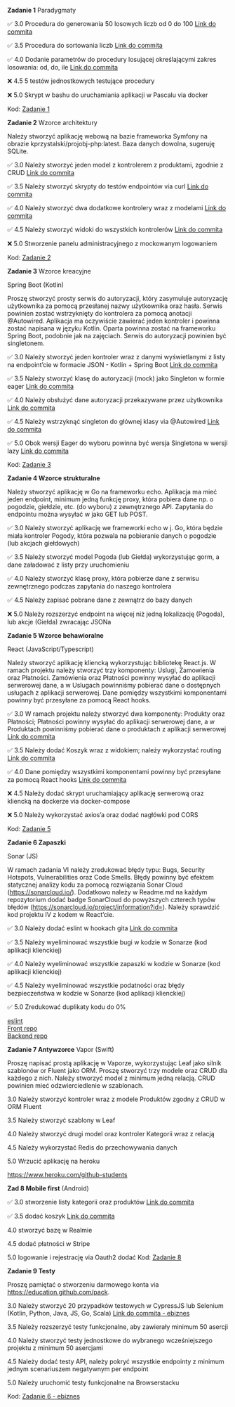 **Zadanie 1** Paradygmaty

:white_check_mark: 3.0 Procedura do generowania 50 losowych liczb od 0 do 100 [Link do commita](https://github.com/JTMalczewski/obiektowe/commit/ce4cc7db0290df364bcff5c4c9d66c816df2d817)

:white_check_mark: 3.5 Procedura do sortowania liczb [Link do commita](https://github.com/JTMalczewski/obiektowe/commit/ce4cc7db0290df364bcff5c4c9d66c816df2d817)

:white_check_mark: 4.0 Dodanie parametrów do procedury losującej określającymi zakres losowania: od, do, ile [Link do commita](https://github.com/JTMalczewski/obiektowe/commit/ce4cc7db0290df364bcff5c4c9d66c816df2d817)

:x: 4.5 5 testów jednostkowych testujące procedury

:x: 5.0 Skrypt w bashu do uruchamiania aplikacji w Pascalu via docker


Kod: [Zadanie 1](https://github.com/JTMalczewski/obiektowe/tree/main/Zadanie%201)

**Zadanie 2** Wzorce architektury

Należy stworzyć aplikację webową na bazie frameworka Symfony na obrazie kprzystalski/projobj-php:latest. Baza danych dowolna, sugeruję SQLite.

:white_check_mark: 3.0 Należy stworzyć jeden model z kontrolerem z produktami, zgodnie z CRUD [Link do commita](https://github.com/JTMalczewski/obiektowe/commit/04afd3f5548160476a36397f77d2f7a1cd7027df)

:white_check_mark: 3.5 Należy stworzyć skrypty do testów endpointów via curl [Link do commita](https://github.com/JTMalczewski/obiektowe/commit/d96bd44b22f62e81c61a6bf8ad52b483207fd6f9)

:white_check_mark: 4.0 Należy stworzyć dwa dodatkowe kontrolery wraz z modelami [Link do commita](https://github.com/JTMalczewski/obiektowe/commit/8fae87ef31aa68f97c98eafcf3a77284c550846d)

:white_check_mark: 4.5 Należy stworzyć widoki do wszystkich kontrolerów [Link do commita](https://github.com/JTMalczewski/obiektowe/commit/e0df54c0221d69e1a6c5f8829553bb1f215419f8)

:x: 5.0 Stworzenie panelu administracyjnego z mockowanym logowaniem 

Kod: [Zadanie 2](https://github.com/JTMalczewski/obiektowe/tree/main/Zadanie%202)

**Zadanie 3** Wzorce kreacyjne

Spring Boot (Kotlin)

Proszę stworzyć prosty serwis do autoryzacji, który zasymuluje autoryzację użytkownika za pomocą przesłanej nazwy użytkownika oraz hasła. Serwis powinien zostać wstrzyknięty do kontrolera za pomocą anotacji @Autowired. Aplikacja ma oczywiście zawierać jeden kontroler i powinna zostać napisana w języku Kotlin. Oparta powinna zostać na frameworku Spring Boot, podobnie jak na zajęciach. Serwis do autoryzacji powinien być singletonem.

:white_check_mark: 3.0 Należy stworzyć jeden kontroler wraz z danymi wyświetlanymi z listy na endpoint’cie w formacie JSON - Kotlin + Spring Boot [Link do commita](https://github.com/JTMalczewski/obiektowe/commit/8fae87ef31aa68f97c98eafcf3a77284c550846d)

:white_check_mark: 3.5 Należy stworzyć klasę do autoryzacji (mock) jako Singleton w formie eager [Link do commita](https://github.com/JTMalczewski/obiektowe/commit/8fae87ef31aa68f97c98eafcf3a77284c550846d)

:white_check_mark: 4.0 Należy obsłużyć dane autoryzacji przekazywane przez użytkownika [Link do commita](https://github.com/JTMalczewski/obiektowe/commit/8fae87ef31aa68f97c98eafcf3a77284c550846d)

:white_check_mark: 4.5 Należy wstrzyknąć singleton do głównej klasy via @Autowired [Link do commita](https://github.com/JTMalczewski/obiektowe/commit/8fae87ef31aa68f97c98eafcf3a77284c550846d)

:white_check_mark: 5.0 Obok wersji Eager do wyboru powinna być wersja Singletona w wersji lazy [Link do commita](https://github.com/JTMalczewski/obiektowe/commit/8fae87ef31aa68f97c98eafcf3a77284c550846d)

Kod: [Zadanie 3](https://github.com/JTMalczewski/obiektowe/tree/main/Zadanie%203)

**Zadanie 4 Wzorce strukturalne**

Należy stworzyć aplikację w Go na frameworku echo. Aplikacja ma mieć jeden endpoint, minimum jedną funkcję proxy, która pobiera dane np. o pogodzie, giełdzie, etc. (do wyboru) z zewnętrznego API. Zapytania do endpointu można wysyłać w jako GET lub POST.

:white_check_mark: 3.0 Należy stworzyć aplikację we frameworki echo w j. Go, która będzie miała kontroler Pogody, która pozwala na pobieranie danych o pogodzie (lub akcjach giełdowych)

:white_check_mark: 3.5 Należy stworzyć model Pogoda (lub Giełda) wykorzystując gorm, a dane załadować z listy przy uruchomieniu

:white_check_mark: 4.0 Należy stworzyć klasę proxy, która pobierze dane z serwisu zewnętrznego podczas zapytania do naszego kontrolera

:white_check_mark: 4.5 Należy zapisać pobrane dane z zewnątrz do bazy danych

:x: 5.0 Należy rozszerzyć endpoint na więcej niż jedną lokalizację (Pogoda), lub akcje (Giełda) zwracając JSONa

**Zadanie 5 Wzorce behawioralne**

React (JavaScript/Typescript)

Należy stworzyć aplikację kliencką wykorzystując bibliotekę React.js. W ramach projektu należy stworzyć trzy komponenty: Uslugi, Zamowienia oraz Płatności. Zamówienia oraz Płatności powinny wysyłać do aplikacji serwerowej dane, a w Uslugach powinniśmy pobierać dane o dostępnych usługach z aplikacji serwerowej. Dane pomiędzy wszystkimi komponentami powinny być przesyłane za pomocą React hooks.

:white_check_mark: 3.0 W ramach projektu należy stworzyć dwa komponenty: Produkty oraz Płatności; Płatności powinny wysyłać do aplikacji serwerowej dane, a w Produktach powinniśmy pobierać dane o produktach z aplikacji serwerowej [Link do commita](https://github.com/JTMalczewski/ebiznes/commit/721bada73a965fc676850321088647d7008f8d7f)

:white_check_mark: 3.5 Należy dodać Koszyk wraz z widokiem; należy wykorzystać routing [Link do commita](https://github.com/JTMalczewski/ebiznes/commit/721bada73a965fc676850321088647d7008f8d7f)

:white_check_mark: 4.0 Dane pomiędzy wszystkimi komponentami powinny być przesyłane za pomocą React hooks [Link do commita](https://github.com/JTMalczewski/ebiznes/commit/721bada73a965fc676850321088647d7008f8d7f)

:x: 4.5 Należy dodać skrypt uruchamiający aplikację serwerową oraz kliencką na dockerze via docker-compose

:x: 5.0 Należy wykorzystać axios’a oraz dodać nagłówki pod CORS

Kod: [Zadanie 5](https://github.com/JTMalczewski/ebiznes/tree/main/zadanie_5)

**Zadanie 6 Zapaszki**

Sonar (JS)

W ramach zadania VI należy zredukować błędy typu: Bugs, Security Hotspots, Vulnerabilities oraz Code Smells. Błędy powinny być efektem statycznej analizy kodu za pomocą rozwiązania Sonar Cloud (https://sonarcloud.io/). Dodatkowo należy w Readme.md na każdym repozytorium dodać badge SonarCloud do powyższych czterech typów błędów (https://sonarcloud.io/project/information?id=). Należy sprawdzić kod projektu IV z kodem w React’cie.

:white_check_mark: 3.0 Należy dodać eslint w hookach gita [Link do commita](https://github.com/JTMalczewski/obiektowe/commit/e6c3e6afc1dc166806601ab7e78e9a159e2f3302)

:white_check_mark: 3.5 Należy wyeliminować wszystkie bugi w kodzie w Sonarze (kod aplikacji klienckiej)

:white_check_mark: 4.0 Należy wyeliminować wszystkie zapaszki w kodzie w Sonarze (kod aplikacji klienckiej)

:white_check_mark: 4.5 Należy wyeliminować wszystkie podatności oraz błędy bezpieczeństwa w kodzie w Sonarze (kod aplikacji klienckiej)

:white_check_mark: 5.0 Zredukować duplikaty kodu do 0%

[eslint](https://github.com/JTMalczewski/obiektowe/blob/main/demos/zadanie_6.mkv)\
[Front repo](https://github.com/JTMalczewski/ReactShop)\
[Backend repo](https://github.com/JTMalczewski/ReactShopBackend)

**Zadanie 7 Antywzorce**
Vapor (Swift)

Proszę napisać prostą aplikację w Vaporze, wykorzystując Leaf jako silnik szablonów or Fluent jako ORM. Proszę stworzyć trzy modele oraz CRUD dla każdego z nich. Należy stworzyć model z minimum jedną relacją. CRUD powinien mieć odzwierciedlenie w szablonach.

3.0 Należy stworzyć kontroler wraz z modele Produktów zgodny z CRUD w ORM Fluent

3.5 Należy stworzyć szablony w Leaf

4.0 Należy stworzyć drugi model oraz kontroler Kategorii wraz z relacją

4.5 Należy wykorzystać Redis do przechowywania danych

5.0 Wrzucić aplikację na heroku

https://www.heroku.com/github-students

**Zad 8 Mobile first**
(Android)

:white_check_mark: 3.0 stworzenie listy kategorii oraz produktów [Link do commita](https://github.com/JTMalczewski/obiektowe/commit/6b4def0db429fbf1638a7f1269ed8c70a82d8a59)

:white_check_mark: 3.5 dodać koszyk [Link do commita](https://github.com/JTMalczewski/obiektowe/commit/6b4def0db429fbf1638a7f1269ed8c70a82d8a59)

4.0 stworzyć bazę w Realmie

4.5 dodać płatności w Stripe

5.0 logowanie i rejestrację via Oauth2 dodać
Kod: [Zadanie 8](https://github.com/JTMalczewski/obiektowe/tree/main/zadanie%208/MobileFirst)

**Zadanie 9 Testy**

Proszę pamiętać o stworzeniu darmowego konta via https://education.github.com/pack.

3.0 Należy stworzyć 20 przypadków testowych w CypressJS lub Selenium (Kotlin, Python, Java, JS, Go, Scala) [Link do commita - ebiznes](https://github.com/JTMalczewski/ebiznes/commit/df1fbe5629c20f133d1071aedf2ee77fe486d1e5)

3.5 Należy rozszerzyć testy funkcjonalne, aby zawierały minimum 50 asercji

4.0 Należy stworzyć testy jednostkowe do wybranego wcześniejszego projektu z minimum 50 asercjami

4.5 Należy dodać testy API, należy pokryć wszystkie endpointy z minimum jednym scenariuszem negatywnym per endpoint

5.0 Należy uruchomić testy funkcjonalne na Browserstacku

Kod: [Zadanie 6 - ebiznes](https://github.com/JTMalczewski/ebiznes/tree/main/zadanie_6)